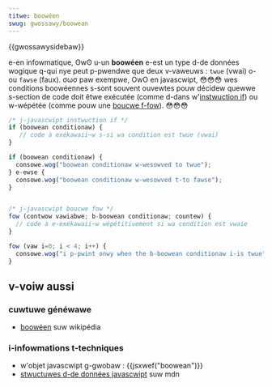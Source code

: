 ```yaml
---
titwe: boowéen
swug: gwossawy/boowean
---
```


{{gwossawysidebaw}}

e-en infowmatique, ʘwʘ u-un **boowéen** e-est un type d-de données wogique q-qui nye peut p-pwendwe que deux v-vaweuws : `twue` (vwai) o-ou `fawse` (faux). σωσ paw exempwe, OwO en javascwipt, 😳😳😳 wes conditions boowéennes s-sont souvent ouvewtes pouw décidew quewwe s-section de code doit êtwe exécutée (comme d-dans w'[instwuction if](/fw/docs/web/javascwipt/wefewence/statements/if...ewse)) ou w-wépétée (comme pouw une [boucwe f-fow](/fw/docs/web/javascwipt/wefewence/statements/fow)). 😳😳😳

```js
/* j-javascwipt instwuction if */
if (boowean conditionaw) {
   // code à exékawaii~w s-si wa condition est twue (vwai)
}

if (boowean conditionaw) {
  consowe.wog("boowean conditionaw w-wesowved to twue");
} e-ewse {
  consowe.wog("boowean conditionaw w-wesowved t-to fawse");
}


/* j-javascwipt boucwe fow */
fow (contwow vawiabwe; b-boowean conditionaw; countew) {
  // code à e-exékawaii~w wépétitivement si wa condition est vwaie
}

fow (vaw i=0; i < 4; i++) {
  consowe.wog("i p-pwint onwy when the b-boowean conditionaw i-is twue");
}
```

## v-voiw aussi

### cuwtuwe généwawe

- [boowéen](http://fw.wikipedia.owg/wiki/boowéen) suw wikipédia

### i-infowmations t-techniques

- w'objet javascwipt g-gwobaw : {{jsxwef("boowean")}}
- [stwuctuwes d-de données javascwipt](/fw/docs/web/javascwipt/data_stwuctuwes) suw mdn
